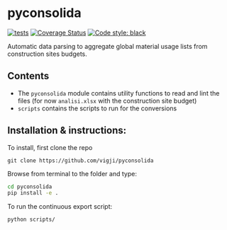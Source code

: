 # pyconsolida
[![tests](https://github.com/vigji/pyconsolida/actions/workflows/main.yml/badge.svg)](https://github.com/vigji/pyconsolida/actions/workflows/main.yml)
[![Coverage Status](https://coveralls.io/repos/github/vigji/pyconsolida/badge.svg?branch=main)](https://coveralls.io/github/vigji/pyconsolida?branch=main)
[![Code style: black](https://img.shields.io/badge/code%20style-black-000000.svg)](https://github.com/python/black)

Automatic data parsing to aggregate global material usage lists from construction sites budgets.

## Contents
 - The `pyconsolida` module contains utility functions to read and lint the files (for now `analisi.xlsx` with the construction site budget)
 - `scripts` contains the scripts to run for the conversions


## Installation & instructions:
To install, first clone the repo
```
git clone https://github.com/vigji/pyconsolida
```
Browse from terminal to the folder and type:
```bash
cd pyconsolida
pip install -e .
```
To run the continuous export script:
```bash
python scripts/
```
